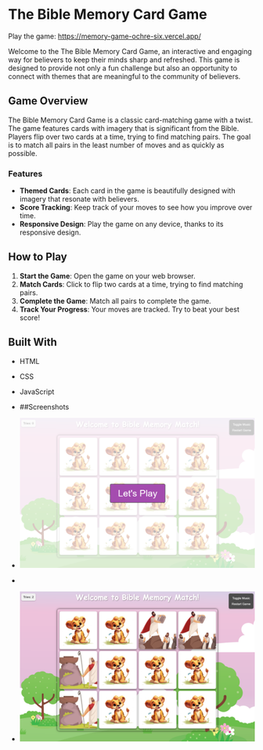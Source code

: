 # The Bible Memory Card Game
Play the game: https://memory-game-ochre-six.vercel.app/

Welcome to the The Bible Memory Card Game, an interactive and engaging way for believers to keep their minds sharp and refreshed. This game is designed to provide not only a fun challenge but also an opportunity to connect with themes that are meaningful to the community of believers.

## Game Overview

The Bible Memory Card Game is a classic card-matching game with a twist. The game features cards with imagery that is significant from the Bible. Players flip over two cards at a time, trying to find matching pairs. The goal is to match all pairs in the least number of moves and as quickly as possible.

### Features

- **Themed Cards**: Each card in the game is beautifully designed with imagery that resonate with believers.
- **Score Tracking**: Keep track of your moves to see how you improve over time.
- **Responsive Design**: Play the game on any device, thanks to its responsive design.

## How to Play

1. **Start the Game**: Open the game on your web browser.
2. **Match Cards**: Click to flip two cards at a time, trying to find matching pairs.
3. **Complete the Game**: Match all pairs to complete the game.
4. **Track Your Progress**: Your moves are tracked. Try to beat your best score!

## Built With

- HTML
- CSS
- JavaScript

- ##Screenshots

- ![Title screen](https://raw.githubusercontent.com/johnmwahl/memory-game/main/Screenshots/startup-page.png)
- 
- ![Game screen](https://raw.githubusercontent.com/johnmwahl/memory-game/main/Screenshots/game.png)

